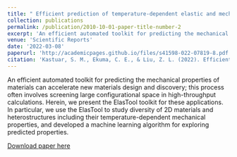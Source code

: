 ```yaml
---
title: " Efficient prediction of temperature-dependent elastic and mechanical properties of 2D materials"
collection: publications
permalink: /publication/2010-10-01-paper-title-number-2
excerpt: 'An efficient automated toolkit for predicting the mechanical properties of materials can accelerate new materials design and discovery; this process often involves screening large configurational space in high-throughput calculations. Herein, we present the ElasTool toolkit for these applications. In particular, we use the ElasTool to study diversity of 2D materials and heterostructures including their temperature-dependent mechanical properties, and developed a machine learning algorithm for exploring predicted properties.'
venue: 'Scientific Reports'
date: '2022-03-08'
paperurl: 'http://academicpages.github.io/files/s41598-022-07819-8.pdf'
citation: 'Kastuar, S. M., Ekuma, C. E., & Liu, Z. L. (2022). Efficient prediction of temperature-dependent elastic and mechanical properties of 2D materials. Scientific Reports, 12(1), 3776.'
---
```

An efficient automated toolkit for predicting the mechanical properties of materials can accelerate new materials design and discovery; this process often involves screening large configurational space in high-throughput calculations. Herein, we present the ElasTool toolkit for these applications. In particular, we use the ElasTool to study diversity of 2D materials and heterostructures including their temperature-dependent mechanical properties, and developed a machine learning algorithm for exploring predicted properties.

[Download paper here](http://SrihariKastuar.github.io/files/s41598-022-07819-8.pdf)
